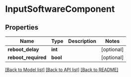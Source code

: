 # InputSoftwareComponent

## Properties
Name | Type | Description | Notes
------------ | ------------- | ------------- | -------------
**reboot_delay** | **int** |  | [optional] 
**reboot_required** | **bool** |  | [optional] 

[[Back to Model list]](../README.md#documentation-for-models) [[Back to API list]](../README.md#documentation-for-api-endpoints) [[Back to README]](../README.md)


